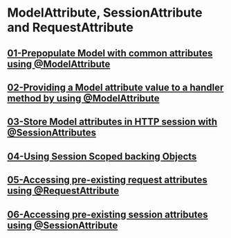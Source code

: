 # ModelAttribute, SessionAttribute and RequestAttribute

## [01-Prepopulate Model with common attributes using @ModelAttribute](01-prepopulate-model-using-@modelattribute/README.md)

## [02-Providing a Model attribute value to a handler method by using @ModelAttribute](02-providing-a-model-attribute-value-to-a-handler/README.md)

## [03-Store Model attributes in HTTP session with @SessionAttributes](03-store-@sessionattributes/README.md)

## [04-Using Session Scoped backing Objects](04-session-scoped-backing-objects/README.md)

## [05-Accessing pre-existing request attributes using @RequestAttribute](05-accessing-@requestattribute/README.md)

## [06-Accessing pre-existing session attributes using @SessionAttribute](06-accessing-@sessionattribute/README.md)

